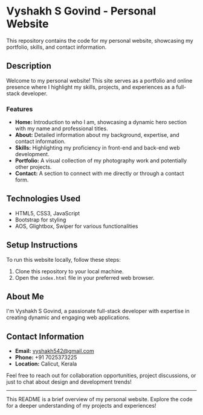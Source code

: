# Vyshakh S Govind - Personal Website

This repository contains the code for my personal website, showcasing my portfolio, skills, and contact information.

## Description

Welcome to my personal website! This site serves as a portfolio and online presence where I highlight my skills, projects, and experiences as a full-stack developer.

### Features

- **Home:** Introduction to who I am, showcasing a dynamic hero section with my name and professional titles.
- **About:** Detailed information about my background, expertise, and contact information.
- **Skills:** Highlighting my proficiency in front-end and back-end web development.
- **Portfolio:** A visual collection of my photography work and potentially other projects.
- **Contact:** A section to connect with me directly or through a contact form.

## Technologies Used

- HTML5, CSS3, JavaScript
- Bootstrap for styling
- AOS, Glightbox, Swiper for various functionalities

## Setup Instructions

To run this website locally, follow these steps:

1. Clone this repository to your local machine.
2. Open the `index.html` file in your preferred web browser.

## About Me

I'm Vyshakh S Govind, a passionate full-stack developer with expertise in creating dynamic and engaging web applications.

## Contact Information

- **Email:** vyshakh542@gmail.com
- **Phone:** +91 7025373225
- **Location:** Calicut, Kerala

Feel free to reach out for collaboration opportunities, project discussions, or just to chat about design and development trends!

---

This README is a brief overview of my personal website. Explore the code for a deeper understanding of my projects and experiences!
